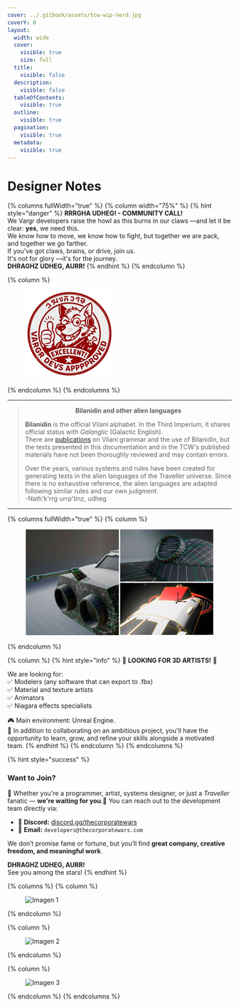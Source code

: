 ```yaml
---
cover: ../.gitbook/assets/tcw-wip-nerd.jpg
coverY: 0
layout:
  width: wide
  cover:
    visible: true
    size: full
  title:
    visible: false
  description:
    visible: false
  tableOfContents:
    visible: true
  outline:
    visible: true
  pagination:
    visible: true
  metadata:
    visible: true
---
```


# Designer Notes

{% columns fullWidth="true" %}
{% column width="75%" %}
{% hint style="danger" %}
**RRRGHA UDHEG! - COMMUNITY CALL!**\
We Vargr developers raise the howl as this burns in our claws —and let it be clear: **yes**, we need this.\
We know how to move, we know how to fight, but together we are pack, and together we go farther.\
If you've got claws, brains, or drive, join us.\
It's not for glory —it's for the journey.\
**DHRAGHZ UDHEG, AURR!**
{% endhint %}
{% endcolumn %}

{% column %}
<figure><img src="../.gitbook/assets/vargr-devs.png" alt=""><figcaption></figcaption></figure>
{% endcolumn %}
{% endcolumns %}

***

> <p align="center"><strong>Bilanidin and other alien languages</strong></p>
>
> **Bilanidin** is the official Vilani alphabet. In the Third Imperium, it shares official status with _Galanglic_ (Galactic English).\
> There are [publications](https://wiki.travellerrpg.com/Vilani_Grammar_and_Glossary) on Vilani grammar and the use of Bilanidin, but the texts presented in this documentation and in the TCW's published materials have not been thoroughly reviewed and may contain errors.
>
> Over the years, various systems and rules have been created for generating texts in the alien languages of the Traveller universe. Since there is no exhaustive reference, the alien languages are adapted following similar rules and our own judgment.\
> -Nath'k'rrg urrp'tinz, udheg

***

{% columns fullWidth="true" %}
{% column %}
<figure><img src="../.gitbook/assets/design-devel.jpg" alt=""><figcaption></figcaption></figure>
{% endcolumn %}

{% column %}
{% hint style="info" %}
🎨 **LOOKING FOR 3D ARTISTS!** 🚀

We are looking for:\
✅ Modelers (any software that can export to .fbx)\
✅ Material and texture artists\
✅ Animators\
✅ Niagara effects specialists

🎮 Main environment: Unreal Engine.\
💬 In addition to collaborating on an ambitious project, you'll have the opportunity to learn, grow, and refine your skills alongside a motivated team.
{% endhint %}
{% endcolumn %}
{% endcolumns %}

{% hint style="success" %}
### Want to Join?

🧠 Whether you're a programmer, artist, systems designer, or just a _Traveller_ fanatic — **we're waiting for you**.📡 You can reach out to the development team directly via:

- 💬 **Discord:** [discord.gg/thecorporatewars](https://discord.gg/gqrmE6FBKQ)
- 📧 **Email:** `developers@thecorporatewars.com`

We don’t promise fame or fortune, but you’ll find **great company, creative freedom, and meaningful work**.

**DHRAGHZ UDHEG, AURR!**\
See you among the stars!
{% endhint %}

{% columns %}
{% column %}
<figure>
  <img src="../.gitbook/assets/img1.png" alt="Imagen 1">
</figure>
{% endcolumn %}

{% column %}
<figure>
  <img src="../.gitbook/assets/img2.png" alt="Imagen 2">
</figure>
{% endcolumn %}

{% column %}
<figure>
  <img src="../.gitbook/assets/img3.png" alt="Imagen 3">
</figure>
{% endcolumn %}
{% endcolumns %}
